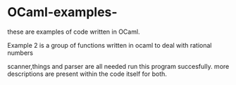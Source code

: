 # OCaml-examples-
these are examples of code written in OCaml.

Example 2 is a group of functions written in ocaml to deal with rational numbers

scanner,things and parser are all needed run this program succesfully. more descriptions are present within the code itself for both. 

